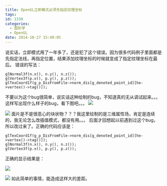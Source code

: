 ```yaml
---
title: OpenGL立即模式必须先指定纹理坐标
tags:
id: 1338
categories:
  - 图形学
  - OpenGL
date: 2014-10-27 15:49:05
---
```


说实话，立即模式用了一年多了，还是犯了这个错误。因为很多代码例子里面都是先指定法线，再指定位置，结果添加纹理坐标的时候就变成了指定纹理坐标在最后。
错误的写法：

``` stylus
glNormal3f(n.x(), n.y(), n.z());
glVertex3f(p.x(), p.y(), p.z());
glTexCoord1f(g_p_DisFromFile->norm_dis[g_denoted_point_id][he->vertex()->tag()]);
```

不要以为这个bug很简单，说实话这种绘制的bug，不知道真的无从调试起来。。。这样写出现什么样子的bug，看下图吧。。。
![](https://c2.staticflickr.com/8/7241/27175251640_077ce24c67_o.png)

![](https://c2.staticflickr.com/8/7691/27417552636_58c2958b6a_o.png)
面片是不是很恶心的块状物？？？我这里绘制的是三维属性场，肯定是连续的，我无论怎么改插值模式，都没有用。。。
后面才回想起以前遇到过这个bug，所以改过来了。正确的代码应该是：

``` stylus
glTexCoord1f(g_p_DisFromFile->norm_dis[g_denoted_point_id][he->vertex()->tag()]);
glNormal3f(n.x(), n.y(), n.z());
glVertex3f(p.x(), p.y(), p.z());
```

正确的显示结果是：

![](https://c2.staticflickr.com/8/7425/27380202661_e1bb2be00c_o.png)

![](https://c2.staticflickr.com/8/7541/27175250770_c2656854e3_o.png)
如此简单的事情，能造成这样大的差距。